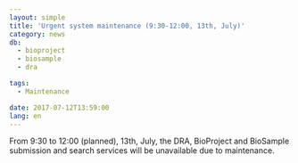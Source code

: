 ```yaml
---
layout: simple
title: 'Urgent system maintenance (9:30-12:00, 13th, July)'
category: news
db:
  - bioproject
  - biosample
  - dra

tags:
  - Maintenance

date: 2017-07-12T13:59:00
lang: en
---
```


<p>From 9:30 to 12:00 (planned), 13th, July, the DRA, BioProject and BioSample submission and search services will be unavailable due to maintenance.</p>
